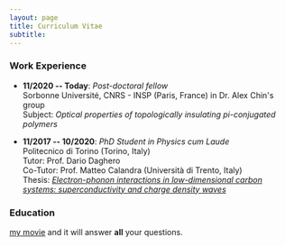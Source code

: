 ```yaml
---
layout: page
title: Curriculum Vitae
subtitle: 
---
```


### Work Experience

* **11/2020 -- Today**: _Post-doctoral fellow_  
Sorbonne Université, CNRS - INSP (Paris, France) in Dr. Alex Chin's group  
Subject: _Optical properties of topologically insulating pi-conjugated polymers_

* **11/2017 -- 10/2020**: _PhD Student in Physics cum Laude_  
Politecnico di Torino (Torino, Italy)  
Tutor: Prof. Dario Daghero  
Co-Tutor: Prof. Matteo Calandra (Università di Trento, Italy)  
Thesis: [_Electron-phonon interactions in low-dimensional carbon systems: superconductivity and charge density waves_](https://iris.polito.it/handle/11583/2872341?mode=full.15420)

### Education

 [my movie](https://en.wikipedia.org/wiki/The_Princess_Bride_%28film%29) and it will answer **all** your questions.
